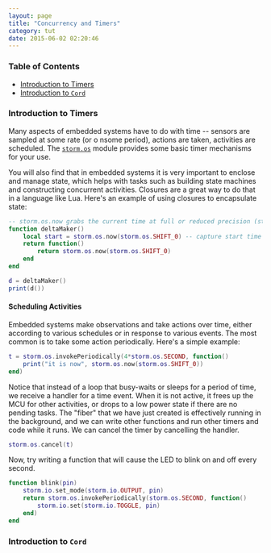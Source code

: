 ```yaml
---
layout: page
title: "Concurrency and Timers"
category: tut
date: 2015-06-02 02:20:46
---
```


### Table of Contents

* [Introduction to Timers](#introtimers)
* [Introduction to `Cord`](#introcord)

### <a name="introtimers"></a> Introduction to Timers

Many aspects of embedded systems have to do with time -- sensors are sampled at some rate (or o nsome period), actions are
taken, activities are scheduled. The [`storm.os`](https://github.com/SoftwareDefinedBuildings/storm_elua/wiki#stormos) 
module provides some basic timer mechanisms for your use.

You will also find that in embedded systems it is very important to enclose and manage state, which helps with
tasks such as building state machines and constructing concurrent activities. Closures are a great way
to do that in a language like Lua. Here's an example of using closures to encapsulate state:

```lua
-- storm.os.now grabs the current time at full or reduced precision (storm.os.SHIFT_0, etc)
function deltaMaker()
    local start = storm.os.now(storm.os.SHIFT_0) -- capture start time
    return function()
        return storm.os.now(storm.os.SHIFT_0)
    end
end

d = deltaMaker()
print(d())
```

#### Scheduling Activities

Embedded systems make observations and take actions over time, either according to various schedules or in response
to various events. The most common is to take some action periodically. Here's a simple example:

```lua
t = storm.os.invokePeriodically(4*storm.os.SECOND, function()
    print("it is now", storm.os.now(storm.os.SHIFT_0))
end)
```

Notice that instead of a loop that busy-waits or sleeps for a period of time, we receive a handler for a time event.
When it is not active, it frees up the MCU for other activities, or drops to a low power state if there are no pending
tasks. The "fiber" that we have just created is effectively running in the background, and we can write other functions
and run other timers and code while it runs. We can cancel the timer by cancelling the handler.

```lua
storm.os.cancel(t)
```

Now, try writing a function that will cause the LED to blink on and off every second.

```lua
function blink(pin)
    storm.io.set_mode(storm.io.OUTPUT, pin)
    return storm.os.invokePeriodically(storm.os.SECOND, function()
        storm.io.set(storm.io.TOGGLE, pin)
    end)
end
```

### <a name='introcord'></a> Introduction to `Cord`

